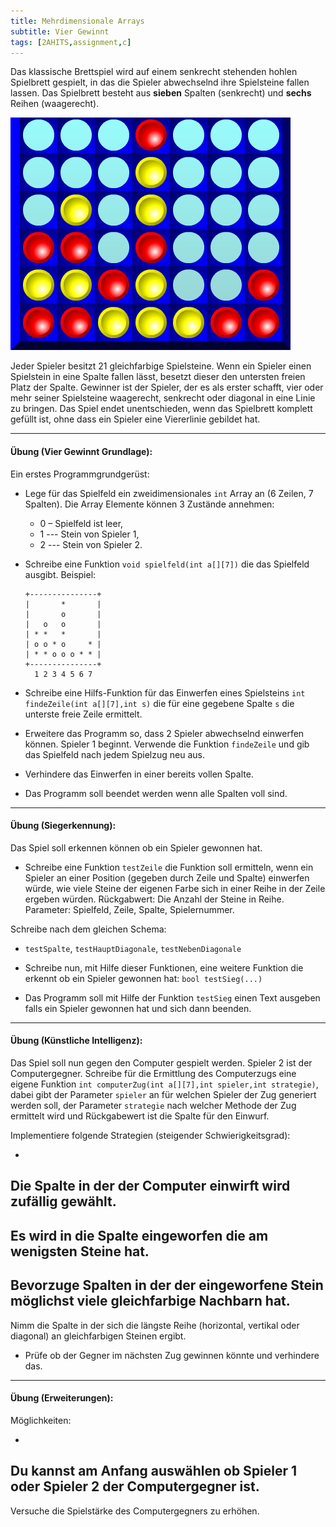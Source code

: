 ```yaml
---
title: Mehrdimensionale Arrays
subtitle: Vier Gewinnt
tags: [2AHITS,assignment,c]
---
```




Das klassische Brettspiel wird auf einem senkrecht stehenden hohlen Spielbrett gespielt, in das die Spieler abwechselnd ihre Spielsteine fallen lassen. Das Spielbrett besteht aus **sieben** Spalten (senkrecht) und **sechs** Reihen (waagerecht). 


![vier_gewinnt_01](fig/vier_gewinnt_01.png)


Jeder Spieler besitzt 21 gleichfarbige Spielsteine. Wenn ein Spieler einen Spielstein in eine Spalte fallen lässt, besetzt dieser den untersten freien Platz der Spalte. Gewinner ist der Spieler, der es als erster schafft, vier oder mehr seiner Spielsteine waagerecht, senkrecht oder diagonal in eine Linie zu bringen. Das Spiel endet unentschieden, wenn das Spielbrett komplett gefüllt ist, ohne dass ein Spieler eine Viererlinie gebildet hat.

---

#### **Übung (Vier Gewinnt Grundlage):**

Ein erstes Programmgrundgerüst:

- Lege für das Spielfeld ein zweidimensionales `int` Array  an (6 Zeilen, 7 Spalten).
  Die Array Elemente können 3 Zustände annehmen: 

  - 0 – Spielfeld ist leer, 
  - 1 --- Stein von Spieler 1, 
  - 2 --- Stein von Spieler 2.

- Schreibe eine Funktion `void spielfeld(int a[][7])` die das Spielfeld ausgibt. Beispiel:

  ```
  +---------------+
  |       *       |
  |       o       |
  |   o   o       |
  | * *   *       |
  | o o * o     * |
  | * * o o o * * |
  +---------------+
    1 2 3 4 5 6 7
  ```

- Schreibe eine Hilfs-Funktion für das Einwerfen eines Spielsteins `int findeZeile(int a[][7],int s)` die für eine gegebene Spalte `s` die unterste freie Zeile ermittelt.
- Erweitere das Programm so, dass 2 Spieler abwechselnd einwerfen können.
  Spieler 1 beginnt. Verwende die Funktion `findeZeile` und gib das Spielfeld nach jedem Spielzug neu aus.
- Verhindere das Einwerfen in einer bereits vollen Spalte.
- Das Programm soll beendet werden wenn alle Spalten voll sind.



---

#### **Übung (Siegerkennung):**

Das Spiel soll erkennen können ob ein Spieler gewonnen hat. 

- Schreibe eine Funktion `testZeile`
  die Funktion soll ermitteln, wenn ein Spieler an einer Position (gegeben durch Zeile und Spalte) einwerfen würde, wie viele Steine der eigenen Farbe sich in einer Reihe in der Zeile ergeben würden.
  Rückgabwert: Die Anzahl der Steine in Reihe.
  Parameter: Spielfeld, Zeile, Spalte, Spielernummer.

Schreibe nach dem gleichen Schema:

- `testSpalte`, `testHauptDiagonale`, `testNebenDiagonale`

- Schreibe nun, mit Hilfe dieser Funktionen, eine weitere Funktion die erkennt ob ein Spieler gewonnen hat: `bool testSieg(...)`
- Das Programm soll mit Hilfe der Funktion `testSieg` einen Text ausgeben falls ein Spieler gewonnen hat und sich dann beenden.



---

#### **Übung (Künstliche Intelligenz):**

Das Spiel soll nun gegen den Computer gespielt werden. Spieler 2 ist der Computergegner. 
Schreibe für die Ermittlung des Computerzugs eine eigene Funktion `int computerZug(int a[][7],int spieler,int strategie)`, dabei gibt der Parameter `spieler` an für welchen Spieler der Zug generiert werden soll, der Parameter `strategie` nach welcher Methode der Zug ermittelt wird und Rückgabewert ist die Spalte für den Einwurf.

Implementiere folgende Strategien (steigender Schwierigkeitsgrad):

- 
Die Spalte in der der Computer einwirft wird zufällig gewählt.
- 
Es wird in die Spalte eingeworfen die am wenigsten Steine hat.
- 
Bevorzuge Spalten in der der eingeworfene Stein möglichst viele gleichfarbige Nachbarn hat. 
- 
Nimm die Spalte in der sich die längste Reihe (horizontal, vertikal oder diagonal) an gleichfarbigen Steinen ergibt. 
- Prüfe ob der Gegner im nächsten Zug gewinnen könnte und verhindere das.



---

#### **Übung (Erweiterungen):**

Möglichkeiten:

- 
Du kannst am Anfang auswählen ob Spieler 1 oder Spieler 2 der Computergegner ist.
- 
Versuche die Spielstärke des Computergegners zu erhöhen.


